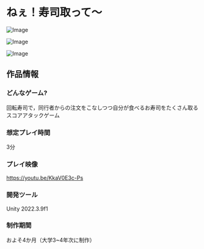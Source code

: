 # ねぇ！寿司取って～
![Image](https://github.com/user-attachments/assets/0d9e78cc-279c-4ab5-af09-7a80ec8a535a)

![Image](https://github.com/user-attachments/assets/9f3e3eb2-9547-45ce-a601-5fbbd0f86468)

![Image](https://github.com/user-attachments/assets/3e1c47aa-a0dc-4eae-be78-826f0f6c86f8)

## 作品情報
### どんなゲーム?
回転寿司で，同行者からの注文をこなしつつ自分が食べるお寿司をたくさん取るスコアアタックゲーム
### 想定プレイ時間
3分
### プレイ映像
https://youtu.be/KkaV0E3c-Ps
### 開発ツール
Unity 2022.3.9f1
### 制作期間
およそ4か月（大学3~4年次に制作）
